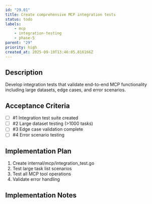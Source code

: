 ```yaml
---
id: "29.01"
title: Create comprehensive MCP integration tests
status: todo
labels:
    - mcp
    - integration-testing
    - phase-5
parent: "29"
priority: high
created_at: 2025-09-19T13:46:05.816166Z
---
```

## Description

Develop integration tests that validate end-to-end MCP functionality including large datasets, edge cases, and error scenarios.

## Acceptance Criteria
<!-- AC:BEGIN -->

- [ ] #1 Integration test suite created
- [ ] #2 Large dataset testing (>1000 tasks)
- [ ] #3 Edge case validation complete
- [ ] #4 Error scenario testing

<!-- AC:END -->

## Implementation Plan

1. Create internal/mcp/integration_test.go
2. Test large task list scenarios
3. Test all MCP tool operations
4. Validate error handling


## Implementation Notes


